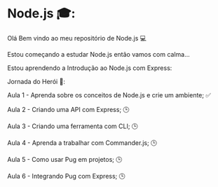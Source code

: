 # Node.js :mortar_board::
Olá Bem vindo ao meu repositório de Node.js :computer:

Estou começando a estudar Node.js então vamos com calma...

Estou aprendendo a Introdução ao Node.js com Express:

Jornada do Herói :sunrise_over_mountains:: 

Aula 1 - Aprenda sobre os conceitos de Node.js e crie um ambiente; :white_check_mark:

Aula 2 - Criando uma API com Express; :clock3:

Aula 3 - Criando uma ferramenta com CLI; :clock3:

Aula 4 - Aprenda a trabalhar com Commander.js; :clock3:

Aula 5 - Como usar Pug em projetos; :clock3:

Aula 6 - Integrando Pug com Express; :clock3:
